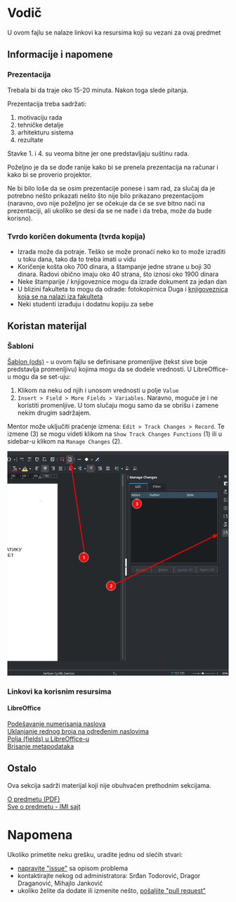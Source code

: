 # Vodič
U ovom fajlu se nalaze linkovi ka resursima koji su vezani za ovaj predmet

## Informacije i napomene

### Prezentacija

Trebala bi da traje oko 15-20 minuta. Nakon toga slede pitanja.

Prezentacija treba sadržati:
1. motivaciju rada
2. tehničke detalje
3. arhitekturu sistema
4. rezultate

Stavke 1. i 4. su veoma bitne jer one predstavljaju suštinu rada.

Poželjno je da se dođe ranije kako bi se prenela prezentacija na računar i kako bi se proverio projektor.

Ne bi bilo loše da se osim prezentacije ponese i sam rad, za slučaj da je potrebno nešto prikazati nešto što nije
bilo prikazano prezentacijom (naravno, ovo nije poželjno jer se očekuje da će se sve bitno naći na prezentaciji, ali
ukoliko se desi da se ne nađe i da treba, može da bude korisno).

### Tvrdo koričen dokumenta (tvrda kopija)
  * Izrada može da potraje. Teško se može pronaći neko ko to može izraditi u toku dana, tako da to treba imati u vidu
  * Koričenje košta oko 700 dinara, a štampanje jedne strane u boji 30 dinara. Radovi obično imaju oko 40 strana, što iznosi oko 1900 dinara
  * Neke štamparije / knjigoveznice mogu da izrade dokument za jedan dan
  * U blizini fakulteta to mogu da odrade: fotokopirnica Duga i [knjigoveznica koja se na nalazi iza fakulteta](mailto:stevansedl@gmail.com)
  * Neki studenti izrađuju i dodatnu kopiju za sebe


## Koristan materijal

### Šabloni
[Šablon (ods)][ods] - u ovom fajlu se definisane promenljive (tekst sive boje predstavlja promenljivu) kojima mogu da se dodele vrednosti.
U LibreOffice-u mogu da se set-uju: 
1. Klikom na neku od njih i unosom vrednosti u polje `Value`
2. `Insert > Field > More Fields > Variables`. 
Naravno, moguće je i ne koristiti promenljive. U tom slučaju mogu samo da se obrišu i zamene nekim drugim sadržajem.

Mentor može uključiti praćenje izmena: `Edit > Track Changes > Record`. Te izmene (3) se mogu videti klikom na `Show Track Changes Functions` (1) ili
u sidebar-u klikom na `Manage Changes` (2).

![Slika na kojoj je prikazano kako se dolazi do odeljka sa zabeleženim promenama](./slika1.png)

### Linkovi ka korisnim resursima

#### LibreOffice

[Podešavanje numerisanja naslova](https://ask.libreoffice.org/t/how-do-you-do-header-style-numbering/45655/2)  
[Uklanjanje rednog broja na određenim naslovima](https://ask.libreoffice.org/t/how-do-you-do-header-style-numbering/45655/2)  
[Polja (fields) u LibreOffice-u](https://help.libreoffice.org/latest/lo/text/swriter/01/04090005.html)  
[Brisanje metapodataka](https://superuser.com/questions/1195338/what-metadata-does-a-libreoffice-file-contain-and-how-to-remove-it#1195750)  


## Ostalo
Ova sekcija sadrži materijal koji nije obuhvaćen prethodnim sekcijama.

[O predmetu (PDF)][o predmetu]  
[Sve o predmetu - IMI sajt][o predmetu - imi]

# Napomena
Ukoliko primetite neku grešku, uradite jednu od slećih stvari:
* [napravite "issue"][new issue] sa opisom problema
* kontaktirajte nekog od administratora: Srđan Todorović, Dragor Draganović, Mihajlo Janković  
* ukoliko želite da dodate ili izmenite nešto, [pošaljite "pull request"][pull request]



[//]: # (---------------------------------------------------------)

[//]: # (-------------U ovom delu se nalaze reference-------------)

[//]: # (---------------------------------------------------------)



[ods]: ./шаблон-завршни_рад.odt

[ostalo]: ./Ostalo

[o predmetu]: https://imi.pmf.kg.ac.rs/knjiga_predmeta/inf_os/zavrsni_rad.pdf
[o predmetu - imi]: https://imi.pmf.kg.ac.rs/index.php?id=783

[new issue]: https://github.com/studnetwork/PMFKG/issues/new
[pull request]: https://github.com/studnetwork/PMFKG/compare

